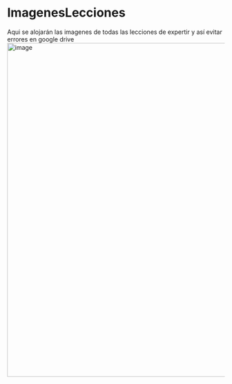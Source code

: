# ImagenesLecciones
Aqui se alojarán las imagenes de todas las lecciones de expertir y así evitar errores en google drive
<img width="1155" height="772" alt="image" src="https://github.com/user-attachments/assets/849c60a6-2ba0-43aa-9c55-f048eee93e3e" />
